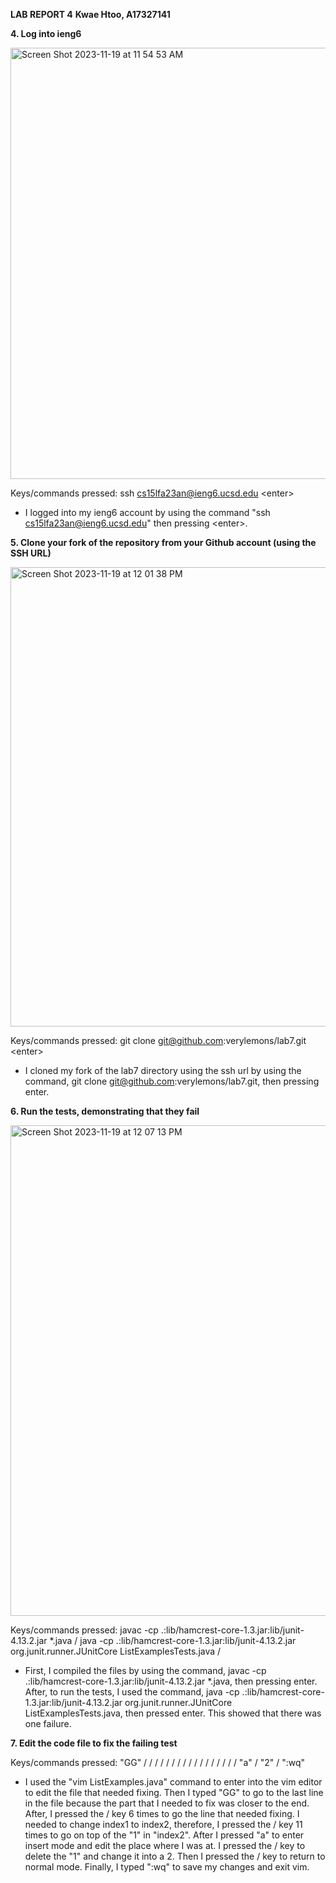 **LAB REPORT 4**
**Kwae Htoo, A17327141**

**4. Log into ieng6**

<img width="690" alt="Screen Shot 2023-11-19 at 11 54 53 AM" src="https://github.com/verylemons/cse15l-lab-reports/assets/116234889/7bfc2b4a-3d87-4c0f-8e93-b2dc992f74e8">

Keys/commands pressed: ssh cs15lfa23an@ieng6.ucsd.edu \<enter\>
- I logged into my ieng6 account by using the command "ssh cs15lfa23an@ieng6.ucsd.edu" then pressing \<enter\>.

**5. Clone your fork of the repository from your Github account (using the SSH URL)**

<img width="735" alt="Screen Shot 2023-11-19 at 12 01 38 PM" src="https://github.com/verylemons/cse15l-lab-reports/assets/116234889/0d2a272e-f928-425a-b664-4d423423fe8b">

Keys/commands pressed: git clone git@github.com:verylemons/lab7.git \<enter\>
- I cloned my fork of the lab7 directory using the ssh url by using the command, git clone git@github.com:verylemons/lab7.git, then pressing enter.

**6. Run the tests, demonstrating that they fail**

<img width="785" alt="Screen Shot 2023-11-19 at 12 07 13 PM" src="https://github.com/verylemons/cse15l-lab-reports/assets/116234889/9ca41711-f8bb-4867-b17e-956d5d8015e1">

Keys/commands pressed: javac -cp .:lib/hamcrest-core-1.3.jar:lib/junit-4.13.2.jar *.java /<enter/> java -cp .:lib/hamcrest-core-1.3.jar:lib/junit-4.13.2.jar org.junit.runner.JUnitCore ListExamplesTests.java /<enter/>
- First, I compiled the files by using the command, javac -cp .:lib/hamcrest-core-1.3.jar:lib/junit-4.13.2.jar *.java, then pressing enter. After, to run the tests, I used the command, java -cp .:lib/hamcrest-core-1.3.jar:lib/junit-4.13.2.jar org.junit.runner.JUnitCore ListExamplesTests.java, then pressed enter. This showed that there was one failure.

**7. Edit the code file to fix the failing test**

Keys/commands pressed: "GG" /<up/> /<up/> /<up/> /<up/> /<up/> /<up/> /<right/> /<right/> /<right/> /<right/> /<right/> /<right/> /<right/> /<right/> /<right/> /<right/> /<right/> "a" /<backspace/> "2" /<escape/> ":wq"
- I used the "vim ListExamples.java" command to enter into the vim editor to edit the file that needed fixing. Then I typed "GG" to go to the last line in the file because the part that I needed to fix was closer to the end. After, I pressed the /<up/> key 6 times to go the line that needed fixing. I needed to change index1 to index2, therefore, I pressed the /<right/> key 11 times to go on top of the "1" in "index2". After I pressed "a" to enter insert mode and edit the place where I was at. I pressed the /<backspace/> key to delete the "1" and change it into a 2. Then I pressed the /<escape/> key to return to normal mode. Finally, I typed ":wq" to save my changes and exit vim.

